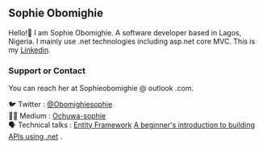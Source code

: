 ## Sophie Obomighie

Hello!🤠
I am Sophie Obomighie. A software developer based in Lagos, Nigeria. I mainly use .net technologies including asp.net core MVC. 
This is my [Linkedin](https://www.linkedin.com/in/sophieobomighie/).

### Support or Contact

You can reach her at Sophieobomighie @ outlook .com.

🐦 Twitter : [@Obomighiesophie](https://twitter.com/ObomighieSophie) <br>
✍🏾 Medium : [Ochuwa-sophie](https://medium.com/@ochuwa-sophie) <br>
🗣 Technical talks : [Entity Framework](https://www.youtube.com/watch?v=DMpPobhB514&t=9s)
                  [A beginner's introduction to building APIs using .net](https://www.youtube.com/watch?v=ekezoV4DcNA) .
